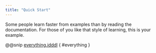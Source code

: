 ```yaml
---
title: "Quick Start"
---
```

Some people learn faster from examples than by reading 
the documentation. For those of you like that style of learning, 
this is your example. 

@@snip [everything.idddl](/language/src/test/input/rbbq.riddl) { #everything }
